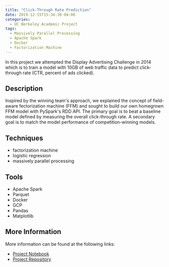 ```yaml
---
title: "Click-Through Rate Prediction"
date: 2019-12-15T15:34:30-04:00
categories:
  - UC Berkeley Academic Project
tags:
  - Massively Parallel Processing
  - Apache Spark
  - Docker
  - Factorization Machine
---
```

In this project we attempted the Display Advertising Challenge in 2014 which is to train a model with 10GB of web traffic data to predict click-through rate (CTR, percent of ads clicked).

## Description
Inspired by the winning team's approach, we explained the concept of field-aware fectorization machine (FFM) and sought to build our own homegrown FFM model with PySpark's RDD API. The primary goal is to beat a baseline model defined by measuring the overall click-through rate. A secondary goal is to match the model performance of competition-winning models.

## Techniques
* factorization machine
* logistic regression
* massively parallel processing

## Tools
* Apache Spark
* Parquet
* Docker
* GCP
* Pandas
* Matplotlib

## More Information
More information can be found at the following links:

* [Project Notebook](https://github.com/erikhou45/ctr-prediction/blob/main/final_project.ipynb)
* [Project Repository](https://github.com/erikhou45/ctr-prediction)
